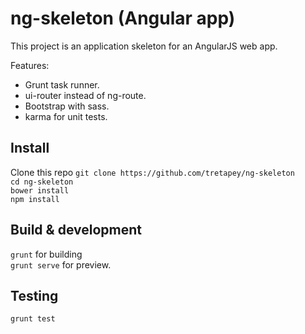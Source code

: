 # ng-skeleton (Angular app)

This project is an application skeleton for an AngularJS web app.  

Features:

* Grunt task runner.
* ui-router instead of ng-route.
* Bootstrap with sass.
* karma for unit tests.

## Install

Clone this repo `git clone https://github.com/tretapey/ng-skeleton`  
`cd ng-skeleton`  
`bower install`   
`npm install`

## Build & development

`grunt` for building  
`grunt serve` for preview.

## Testing

`grunt test`

